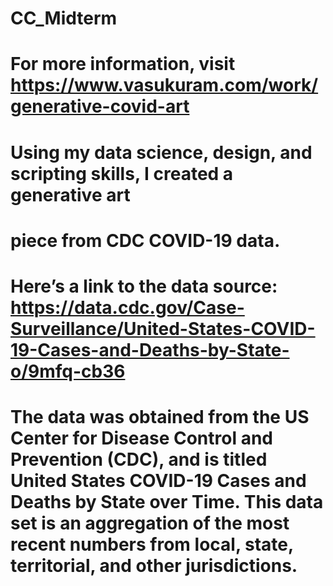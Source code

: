 # CC_Midterm
# For more information, visit https://www.vasukuram.com/work/generative-covid-art
# 
# Using my data science, design, and scripting skills, I created a generative art
# piece from CDC COVID-19 data.
#
# Here’s a link to the data source: https://data.cdc.gov/Case-Surveillance/United-States-COVID-19-Cases-and-Deaths-by-State-o/9mfq-cb36
# The data was obtained from the US Center for Disease Control and Prevention (CDC), and is titled United States COVID-19 Cases and Deaths by State over Time. This data set is an aggregation of the most recent numbers from local, state, territorial, and other jurisdictions. 
